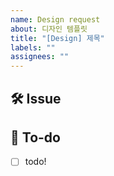 ```yaml
---
name: Design request
about: 디자인 템플릿
title: "[Design] 제목"
labels: ""
assignees: ""
---
```


## 🛠 Issue

## <!-- 이슈에 대해 간략하게 설명해주세요 -->

## 📝 To-do

<!-- 진행할 작업에 대해 적어주세요 -->

- [ ] todo!
